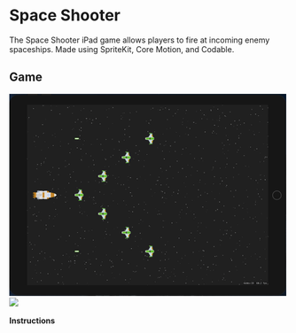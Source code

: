 # Space Shooter
The Space Shooter iPad game allows players to fire at incoming enemy spaceships.  Made using SpriteKit, Core Motion, and Codable.

## Game

<img src=https://github.com/saramedernach/Demo/blob/master/Hnet.com-image%20(4).gif width = 500> <img src=https://github.com/saramedernach/Demo/blob/master/Hnet-image.gif width = 500>

<b>Instructions</b>


